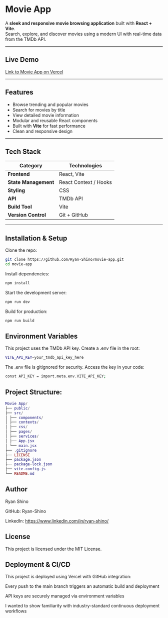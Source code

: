 # Movie App

A **sleek and responsive movie browsing application** built with **React + Vite**.  
Search, explore, and discover movies using a modern UI with real-time data from the TMDb API.

---

## Live Demo

[Link to Movie App on Vercel](https://findflix-ryan-shino.vercel.app/)

---

## Features

- Browse trending and popular movies
- Search for movies by title
- View detailed movie information
- Modular and reusable React components
- Built with **Vite** for fast performance
- Clean and responsive design

---

## Tech Stack

| Category             | Technologies          |
| -------------------- | --------------------- |
| **Frontend**         | React, Vite           |
| **State Management** | React Context / Hooks |
| **Styling**          | CSS                   |
| **API**              | TMDb API              |
| **Build Tool**       | Vite                  |
| **Version Control**  | Git + GitHub          |

---

## Installation & Setup

Clone the repo:

```bash
git clone https://github.com/Ryan-Shino/movie-app.git
cd movie-app
```

Install dependencies:

```bash
npm install
```

Start the development server:

```bash
npm run dev
```

Build for production:

```bash
npm run build
```

## Environment Variables

This project uses the TMDb API key.
Create a .env file in the root:

```bash
VITE_API_KEY=your_tmdb_api_key_here
```

The .env file is gitignored for security.
Access the key in your code:

```bash
const API_KEY = import.meta.env.VITE_API_KEY;
```

## Project Structure:

```lua
Movie App/
├── public/
├── src/
│ ├── components/
│ ├── contexts/
│ ├── css/
│ ├── pages/
│ ├── services/
│ ├── App.jsx
│ └── main.jsx
├── .gitignore
├── LICENSE
├── package.json
├── package-lock.json
├── vite.config.js
└── README.md
```

## Author

Ryan Shino

GitHub: Ryan-Shino

LinkedIn: https://www.linkedin.com/in/ryan-shino/

## License

This project is licensed under the MIT License.

## Deployment & CI/CD

This project is deployed using Vercel with GitHub integration:

Every push to the main branch triggers an automatic build and deployment

API keys are securely managed via environment variables

I wanted to show familiarity with industry-standard continuous deployment workflows
